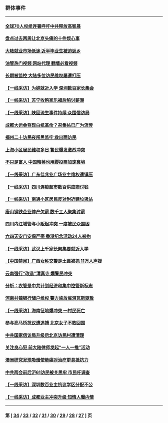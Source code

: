 ### 群体事件
---
#### [全球70人权组连署呼吁中共释放高智晟](../../pages/ncid279/n14055054.md?08170845) 
#### [盘点过去两周让北京头痛的十件烦心事](../../pages/ncid279/n14052654.md?08170845) 
#### [大陆就业市场低迷 近半毕业生被迫返乡](../../pages/ncid279/n14050945.md?08170845) 
#### [油管热门视频 网站代理 翻墙必看视频](http://138.2.39.72:81/youtube.html?epic-marker?08170845)
#### [长期被监控 大陆多位访民维权屡遭打压](../../pages/ncid279/n14049331.md?08170845) 
#### [【一线采访】为娃就近入学 深圳数百家长集会](../../pages/ncid279/n14044246.md?08170845) 
#### [【一线采访】苏宁收购家乐福后陷讨薪潮](../../pages/ncid279/n14042224.md?08170845) 
#### [【一线采访】陕回流生事件持续 众围信访局](../../pages/ncid279/n14040242.md?08170845) 
#### [成都大运会将现白纸革命？召集帖已广为流传](../../pages/ncid279/n14033119.md?08170845) 
#### [福州二十访民夜闯黑监牢 救出两访民](../../pages/ncid279/n14031617.md?08170845) 
#### [上海小区居民维权多日 警民爆发激烈冲突](../../pages/ncid279/n14029221.md?08170845) 
#### [不只是富人 中国精英也用脚投票加速离境](../../pages/ncid279/n14029086.md?08170845) 
#### [【一线采访】广东佳兆业广场业主维权遭镇压](../../pages/ncid279/n14028175.md?08170845) 
#### [【一线采访】四川连锁超市数百供应商讨钱](../../pages/ncid279/n14025102.md?08170845) 
#### [【一线采访】南通小区居民反对附近建垃圾站](../../pages/ncid279/n14021690.md?08170845) 
#### [唐山钢铁企业停产欠薪 数千工人聚集讨薪](../../pages/ncid279/n14017404.md?08170845) 
#### [四川内江城管与小贩起冲突 一度被民众围困](../../pages/ncid279/n14015922.md?08170845) 
#### [六四天安门安保严密 香港纪念活动24人被拘](../../pages/ncid279/n14009800.md?08170845) 
#### [【一线采访】武汉上千家长聚集要就近入学](../../pages/ncid279/n14009497.md?08170845) 
#### [【中国禁闻】广西女称交警是土匪被抓 11万人声援](../../pages/ncid279/n14006869.md?08170845) 
#### [云南强行“改造”清真寺 爆警民冲突](../../pages/ncid279/n14005561.md?08170845) 
#### [分析：农管是中共计划经济和集中控管新标志](../../pages/ncid279/n14000665.md?08170845) 
#### [河南村镇银行储户维权 警方施放催泪瓦斯驱散](../../pages/ncid279/n13998750.md?08170845) 
#### [【一线采访】海南征地爆冲突 一村民死亡](../../pages/ncid279/n13989137.md?08170845) 
#### [参与亮马桥抗议遭追捕 北京女子不敢回国](../../pages/ncid279/n13985420.md?08170845) 
#### [中共国家信访局升级后北京访民村遭清理](../../pages/ncid279/n13984826.md?08170845) 
#### [关注良心犯 前大陆律师发起“一人一推”活动](../../pages/ncid279/n13980524.md?08170845) 
#### [澳洲研究发现吸烟使肺癌对治疗更具抵抗力](../../pages/ncid279/n13977762.md?08170845) 
#### [中共两会前后沪61访民被关黑牢 市民吁调查](../../pages/ncid279/n13976054.md?08170845) 
#### [【一线采访】深圳数百业主抗议学区分配不公](../../pages/ncid279/n13976680.md?08170845) 
#### [【一线采访】成都业主冲突升级 知情人曝内情](../../pages/ncid279/n13965289.md?08170845) 

---
#### 第 [ [34](./34.md?08170845) / [33](./33.md?08170845) / [32](./32.md?08170845) / [31](./31.md?08170845) / [30](./30.md?08170845) / [29](./29.md?08170845) / [28](./28.md?08170845) / [27](./27.md?08170845) ] 页
